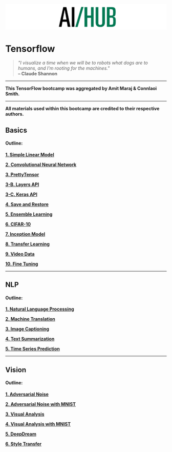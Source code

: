 <img style="width:auto" src="https://github.com/dc-aihub/dc-aihub.github.io/blob/master/img/ai-logo-transparent-banner.png?raw=true" alt="DC Logo"/>

# Tensorflow
<blockquote><i>"I visualize a time when we will be to robots what dogs are to humans, and I’m rooting for the machines."</i> <br/> <strong>– Claude Shannon</blockquote>

<hr/>

<span>This TensorFlow bootcamp was aggregated by Amit Maraj & Connlaoi Smith.</span>

<hr/>

<span><b>All materials used within this bootcamp are credited to their respective authors.</b></span>

## Basics

#### Outline:

[1. Simple Linear Model](https://github.com/dc-aihub/tensorflow/blob/master/basics/Lesson01_Simple_Linear_Model.ipynb)

[2. Convolutional Neural Network](https://github.com/dc-aihub/tensorflow/blob/master/basics/Lesson02_Convolutional_Neural_Network.ipynb)

[3. PrettyTensor](https://github.com/dc-aihub/tensorflow/blob/master/basics/Lesson03_PrettyTensor.ipynb)

[3-B. Layers API](https://github.com/dc-aihub/tensorflow/blob/master/basics/Lesson03B_Layers_API.ipynb)

[3-C. Keras API](https://github.com/dc-aihub/tensorflow/blob/master/basics/Lesson03C_Keras_API.ipynb)

[4. Save and Restore](https://github.com/dc-aihub/tensorflow/blob/master/basics/Lesson04_Save_Restore.ipynb)

[5. Ensemble Learning](https://github.com/dc-aihub/tensorflow/blob/master/basics/Lesson05_Ensemble_Learning.ipynb)

[6. CIFAR-10](https://github.com/dc-aihub/tensorflow/blob/master/basics/Lesson06_CIFAR-10.ipynb)

[7. Inception Model](https://github.com/dc-aihub/tensorflow/blob/master/basics/Lesson07_Inception_Model.ipynb)

[8. Transfer Learning](https://github.com/dc-aihub/tensorflow/blob/master/basics/Lesson08_Transfer_Learning.ipynb)

[9. Video Data](https://github.com/dc-aihub/tensorflow/blob/master/basics/Lesson09_Video_Data.ipynb)

[10. Fine Tuning](https://github.com/dc-aihub/tensorflow/blob/master/basics/Lesson10_Fine-Tuning.ipynb)



<hr/>

## NLP

#### Outline:

[1. Natural Language Processing](https://github.com/dc-aihub/tensorflow/blob/master/nlp/Lesson01_Natural_Language_Processing.ipynb)

[2. Machine Translation](https://github.com/dc-aihub/tensorflow/blob/master/nlp/Lesson02_Machine_Translation.ipynb)

[3. Image Captioning](https://github.com/dc-aihub/tensorflow/blob/master/nlp/Lesson03_Image_Captioning.ipynb)

[4. Text Summarization](https://github.com/dc-aihub/tensorflow/blob/master/nlp/Lesson04_Keras_Text_Summarization.ipynb)

[5. Time Series Prediction](https://github.com/dc-aihub/tensorflow/blob/master/nlp/Lesson05_Time_Series_Prediction.ipynb)



<hr/>

## Vision

#### Outline:

[1. Adversarial Noise](https://github.com/dc-aihub/tensorflow/blob/master/vision/Lesson1_Adversarial_Noise.ipynb)

[2. Adversarial Noise with MNIST](https://github.com/dc-aihub/tensorflow/blob/master/vision/Lesson2_Adversarial_Noise_MNIST.ipynb)

[3. Visual Analysis](https://github.com/dc-aihub/tensorflow/blob/master/vision/Lesson3_Visual_Analysis.ipynb)

[4. Visual Analysis with MNIST](https://github.com/dc-aihub/tensorflow/blob/master/vision/Lesson3B_Visual_Analysis_MNIST.ipynb)

[5. DeepDream](https://github.com/dc-aihub/tensorflow/blob/master/vision/Lesson4_DeepDream.ipynb)

[6. Style Transfer](https://github.com/dc-aihub/tensorflow/blob/master/vision/Lesson5_Style_Transfer.ipynb)
